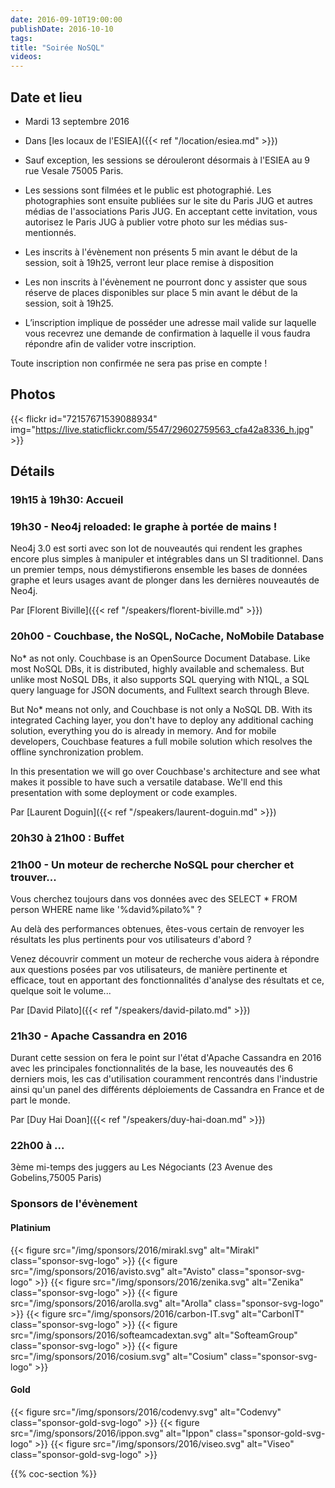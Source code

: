 ```yaml
---
date: 2016-09-10T19:00:00
publishDate: 2016-10-10
tags:
title: "Soirée NoSQL"
videos:
---
```


## Date et lieu

- Mardi 13 septembre 2016
- Dans [les locaux de l'ESIEA]({{< ref "/location/esiea.md" >}})

- Sauf exception, les sessions se dérouleront désormais à l'ESIEA au 9 rue Vesale 75005 Paris.
- Les sessions sont filmées et le public est photographié. Les photographies sont ensuite publiées sur le site du Paris JUG et autres médias de l'associations Paris JUG. En acceptant cette invitation, vous autorisez le Paris JUG à publier votre photo sur les médias sus-mentionnés.
- Les inscrits à l'évènement non présents 5 min avant le début de la session, soit à 19h25, verront leur place remise à disposition
- Les non inscrits à l'évènement ne pourront donc y assister que sous réserve de places disponibles sur place 5 min avant le début de la session, soit à 19h25.
- L’inscription implique de posséder une adresse mail valide sur laquelle vous recevrez une demande de confirmation à laquelle il vous faudra répondre afin de valider votre inscription.

Toute inscription non confirmée ne sera pas prise en compte !


## Photos

{{< flickr id="72157671539088934" img="https://live.staticflickr.com/5547/29602759563_cfa42a8336_h.jpg" >}}


## Détails

### 19h15 à 19h30: Accueil

### 19h30 - Neo4j reloaded: le graphe à portée de mains !

Neo4j 3.0 est sorti avec son lot de nouveautés qui rendent les graphes encore plus simples à manipuler et intégrables dans un SI traditionnel.
Dans un premier temps, nous démystifierons ensemble les bases de données graphe et leurs usages avant de plonger dans les dernières nouveautés de Neo4j.

Par [Florent Biville]({{< ref "/speakers/florent-biville.md" >}})


### 20h00 - Couchbase, the NoSQL, NoCache, NoMobile Database

No* as not only. Couchbase is an OpenSource Document Database. Like most NoSQL DBs, it is distributed, highly available and schemaless. But unlike most NoSQL DBs, it also supports SQL querying with N1QL, a SQL query language for JSON documents, and Fulltext search through Bleve.

But No* means not only, and Couchbase is not only a NoSQL DB. With its integrated Caching layer, you don't have to deploy any additional caching solution, everything you do is already in memory. And for mobile developers, Couchbase features a full mobile solution which resolves the offline synchronization problem.

In this presentation we will go over Couchbase's architecture and see what makes it possible to have such a versatile database. We'll end this presentation with some deployment or code examples.

Par [Laurent Doguin]({{< ref "/speakers/laurent-doguin.md" >}})


### 20h30 à 21h00 : Buffet


### 21h00 - Un moteur de recherche NoSQL pour chercher et trouver...

Vous cherchez toujours dans vos données avec des SELECT * FROM person WHERE name like '%david%pilato%" ?

Au delà des performances obtenues, êtes-vous certain de renvoyer les résultats les plus pertinents pour vos utilisateurs d'abord ?

Venez découvrir comment un moteur de recherche vous aidera à répondre aux questions posées par vos utilisateurs, de manière pertinente et efficace, tout en apportant des fonctionnalités d'analyse des résultats et ce, quelque soit le volume...

Par [David Pilato]({{< ref "/speakers/david-pilato.md" >}})

### 21h30 - Apache Cassandra en 2016

Durant cette session on fera le point sur l'état d'Apache Cassandra en 2016 avec les principales fonctionnalités de la base, les nouveautés des 6 derniers mois, les cas d'utilisation couramment rencontrés dans l'industrie ainsi qu'un panel des différents déploiements de Cassandra en France et de part le monde.

Par [Duy Hai Doan]({{< ref "/speakers/duy-hai-doan.md" >}})


### 22h00 à ...

3ème mi-temps des juggers au Les Négociants (23 Avenue des Gobelins,75005 Paris)


### Sponsors de l'évènement

#### Platinium
{{< figure src="/img/sponsors/2016/mirakl.svg" alt="Mirakl" class="sponsor-svg-logo" >}}
{{< figure src="/img/sponsors/2016/avisto.svg" alt="Avisto" class="sponsor-svg-logo" >}}
{{< figure src="/img/sponsors/2016/zenika.svg" alt="Zenika" class="sponsor-svg-logo" >}}
{{< figure src="/img/sponsors/2016/arolla.svg" alt="Arolla" class="sponsor-svg-logo" >}}
{{< figure src="/img/sponsors/2016/carbon-IT.svg" alt="CarbonIT" class="sponsor-svg-logo" >}}
{{< figure src="/img/sponsors/2016/softeamcadextan.svg" alt="SofteamGroup" class="sponsor-svg-logo" >}}
{{< figure src="/img/sponsors/2016/cosium.svg" alt="Cosium" class="sponsor-svg-logo" >}}

#### Gold
{{< figure src="/img/sponsors/2016/codenvy.svg" alt="Codenvy" class="sponsor-gold-svg-logo" >}}
{{< figure src="/img/sponsors/2016/ippon.svg" alt="Ippon" class="sponsor-gold-svg-logo" >}}
{{< figure src="/img/sponsors/2016/viseo.svg" alt="Viseo" class="sponsor-gold-svg-logo" >}}


{{% coc-section %}}
